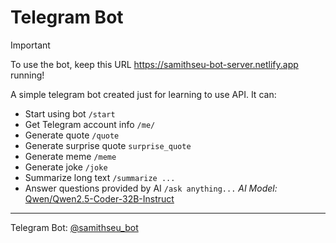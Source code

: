 # Telegram Bot

> [!IMPORTANT]
> To use the bot, keep this URL <https://samithseu-bot-server.netlify.app> running!

A simple telegram bot created just for learning to use API. It can:

- Start using bot `/start`
- Get Telegram account info `/me/`
- Generate quote `/quote`
- Generate surprise quote `surprise_quote`
- Generate meme `/meme`
- Generate joke `/joke`
- Summarize long text `/summarize ...`
- Answer questions provided by AI `/ask anything...` <i>AI Model: </i><a href="https://huggingface.co/Qwen/Qwen2.5-Coder-32B-Instruct" target="_blank">Qwen/Qwen2.5-Coder-32B-Instruct</a>

---

Telegram Bot: <a href="https://t.me/samithseu_bot" target="_blank">@samithseu_bot</a>
